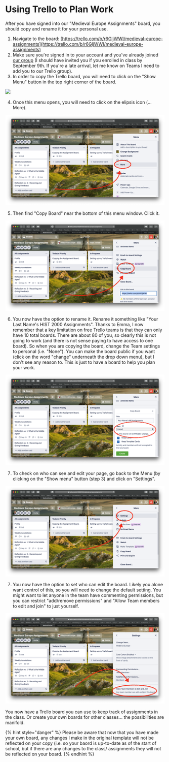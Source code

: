# Using Trello to Plan Work

After you have signed into our "Medieval Europe Assignments" board, you should copy and rename it for your personal use. 

1. Navigate to the board: [https://trello.com/b/r6GljWWI/medieval-europe-assignments](https://trello.com/b/r6GljWWI/medieval-europe-assignments)
2. Make sure you're signed in to your account and you've already joined [our group](./#how-to-sign-up-for-trello) \(I should have invited you if you enrolled in class by September 9th. If you're a late arrival, let me know on Teams I need to add you to our Trello group\). 
3. In order to copy the Trello board, you will need to click on the "Show Menu"  button in the top right corner of the board. 

![](../../.gitbook/assets/screen-shot-2020-09-10-at-9.44.55-am.png)

4. Once this menu opens, you will need to click on the elipsis icon \(... More\).

![](../../.gitbook/assets/screen-shot-2020-09-10-at-9.45.11-am.png)

5. Then find "Copy Board" near the bottom of this menu window. Click it. 

![](../../.gitbook/assets/screen-shot-2020-09-10-at-9.45.20-am.png)

6. You now have the option to rename it. Rename it something like "Your Last Name's HIST 2000 Assignments". Thanks to Emma, I now remember that a key limitation on free Trello teams is that they can only have 10 total boards. There are about 80 of you, so clearly this is not going to work \(and there is not sense paying to have access to one board\). So when you are copying the board, change the Team settings to personal \(i.e. "None"\). You can make the board public if you want \(click on the word "change" underneath the drop down menu\), but I don't see any reason to. This is just to have a board to help you plan your work. 

![](../../.gitbook/assets/screen-shot-2020-09-10-at-2.00.27-pm.png)

7. To check on who can see and edit your page, go back to the Menu \(by clicking on the "Show menu" button \(step 3\) and click on "Settings". 

![](../../.gitbook/assets/screen-shot-2020-09-10-at-9.45.43-am.png)

7. You now have the option to set who can edit the board. Likely you alone want control of this, so you will need to change the default setting. You might want to let anyone in the team have commenting permissions, but you can restrict "add/remove permissions" and "Allow Team members to edit and join" to just yourself. 

![](../../.gitbook/assets/screen-shot-2020-09-10-at-9.45.53-am.png)

You now have a Trello board you can use to keep track of assignments in the class. Or create your own boards for other classes... the possibilities are manifold. 

{% hint style="danger" %}
Please be aware that now that you have made your own board, any changes I make in the original template will not be reflected on your copy \(i.e. so your baord is up-to-date as of the start of school, but if there are any changes to the class/ assignments they will not be reflected on your board. 
{% endhint %}







